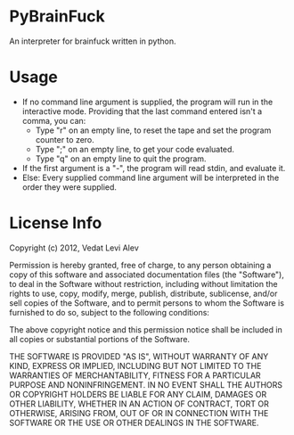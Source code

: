 PyBrainFuck
===========

An interpreter for brainfuck written in python.

Usage
=====
* If no command line argument is supplied, the program will run in the
  interactive mode.
  Providing that the last command entered isn't a comma, you can:
  * Type "r" on an empty line, to reset the tape and set the program counter
    to zero.
  * Type ";" on an empty line, to get your code evaluated.
  * Type "q" on an empty line to quit the program.
* If the first argument is a "-", the program will read stdin, and evaluate
  it.
* Else: Every supplied command line argument will be interpreted in the order
  they were supplied.

License Info
============
Copyright (c) 2012, Vedat Levi Alev

Permission is hereby granted, free of charge, to any person obtaining a copy of this software and associated documentation files (the "Software"), to deal in the Software without restriction, including without limitation the rights to use, copy, modify, merge, publish, distribute, sublicense, and/or sell copies of the Software, and to permit persons to whom the Software is furnished to do so, subject to the following conditions:

The above copyright notice and this permission notice shall be included in all copies or substantial portions of the Software.

THE SOFTWARE IS PROVIDED "AS IS", WITHOUT WARRANTY OF ANY KIND, EXPRESS OR IMPLIED, INCLUDING BUT NOT LIMITED TO THE WARRANTIES OF MERCHANTABILITY, FITNESS FOR A PARTICULAR PURPOSE AND NONINFRINGEMENT. IN NO EVENT SHALL THE AUTHORS OR COPYRIGHT HOLDERS BE LIABLE FOR ANY CLAIM, DAMAGES OR OTHER LIABILITY, WHETHER IN AN ACTION OF CONTRACT, TORT OR OTHERWISE, ARISING FROM, OUT OF OR IN CONNECTION WITH THE SOFTWARE OR THE USE OR OTHER DEALINGS IN THE SOFTWARE.

